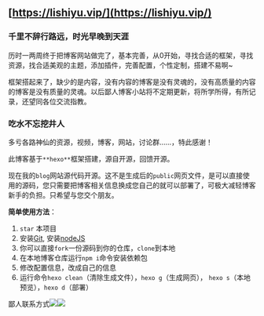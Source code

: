 ## [https://lishiyu.vip/](https://lishiyu.vip/)

### 千里不辞行路远，时光早晚到天涯

历时一两周终于把博客网站做完了，基本完善，从0开始，寻找合适的框架，寻找资源，找合适美观的主题，添加插件，完善配置，个性定制，搭建不易啊~

框架搭起来了，缺少的是内容，没有内容的博客是没有灵魂的，没有高质量的内容的博客是没有质量的灵魂。以后鄙人博客小站将不定期更新，将所学所得，有所记录，还望同各位交流指教。

### 吃水不忘挖井人

多亏各路神仙的资源，视频，博客，网站，讨论群……，特此感谢！

此博客基于`**hexo**`框架搭建，源自开源，回馈开源。

现在我的`blog`网站源代码开源。这不是生成后的`public`网页文件，是可以直接使用的源码，您只需要把博客相关信息换成您自己的就可以部署了，可极大减轻博客新手的负担。只希望与您交个朋友。

**简单使用方法**：

1.  `star` 本项目
2.  安装[Git](https://git-scm.com/downloads), 安装[nodeJS](https://nodejs.org/en/)
3.  你可以直接`fork`一份源码到你的仓库，`clone`到本地
4.  在本地博客仓库运行`npm i`命令安装依赖包
5.  修改配置信息，改成自己的信息
6.  运行命令`hexo clean`（清除生成文件），`hexo g`（生成网页）， `hexo s`（本地预览），`hexo d`（部署）

鄙人联系方式![](Blog/QQ.jpg)![](B:\Temp\9.png)
